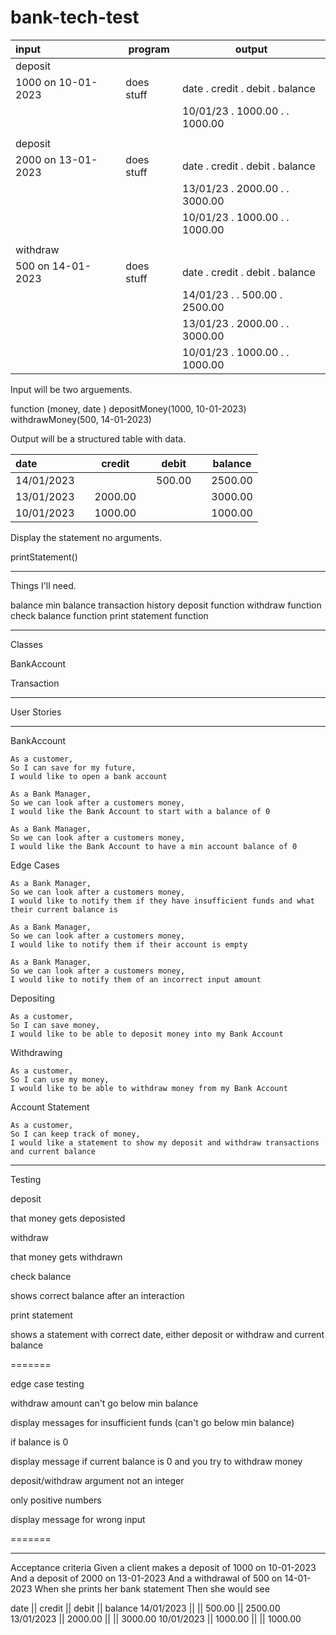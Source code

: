# bank-tech-test

| input              | program    | output                                |
| :----------------- | ---------- | ------------------------------------- |
| deposit            |            |                                       |
| 1000 on 10-01-2023 | does stuff | date     . credit  . debit  . balance |
|                    |            | 10/01/23 . 1000.00 .        . 1000.00 |
|                    |            |                                       |
| deposit            |            |                                       |
| 2000 on 13-01-2023 | does stuff | date     . credit  . debit  . balance |
|                    |            | 13/01/23 . 2000.00 .        . 3000.00 |
|                    |            | 10/01/23 . 1000.00 .        . 1000.00 |
|                    |            |                                       |
| withdraw           |            |                                       |
| 500 on 14-01-2023  | does stuff | date     . credit  . debit  . balance |
|                    |            | 14/01/23 .         . 500.00 . 2500.00 |
|                    |            | 13/01/23 . 2000.00 .        . 3000.00 |
|                    |            | 10/01/23 . 1000.00 .        . 1000.00 |


Input will be two arguements.

function    (money,  date    )
depositMoney(1000, 10-01-2023)
withdrawMoney(500, 14-01-2023)

Output will be a structured table with data.

| date       |     | credit  |     | debit  |     | balance |
| :--------- | --- | ------- | --- | ------ | --- | ------- |
| 14/01/2023 |     |         |     | 500.00 |     | 2500.00 |
| 13/01/2023 |     | 2000.00 |     |        |     | 3000.00 |
| 10/01/2023 |     | 1000.00 |     |        |     | 1000.00 |


Display the statement no arguments.

printStatement()

--------

Things I'll need.

balance
min balance
transaction history
deposit function
withdraw function
check balance function
print statement function

----------

Classes

BankAccount

Transaction

----------

User Stories 

----------

BankAccount

```
As a customer,
So I can save for my future,
I would like to open a bank account
```

```
As a Bank Manager,
So we can look after a customers money,
I would like the Bank Account to start with a balance of 0
```

```
As a Bank Manager,
So we can look after a customers money,
I would like the Bank Account to have a min account balance of 0
```

Edge Cases

```
As a Bank Manager,
So we can look after a customers money,
I would like to notify them if they have insufficient funds and what their current balance is
```

```
As a Bank Manager,
So we can look after a customers money,
I would like to notify them if their account is empty
```

```
As a Bank Manager,
So we can look after a customers money,
I would like to notify them of an incorrect input amount
```

Depositing

```
As a customer,
So I can save money,
I would like to be able to deposit money into my Bank Account
```

Withdrawing

```
As a customer,
So I can use my money,
I would like to be able to withdraw money from my Bank Account
```

Account Statement

```
As a customer,
So I can keep track of money,
I would like a statement to show my deposit and withdraw transactions and current balance
```
----------

Testing

deposit

that money gets deposisted

withdraw

that money gets withdrawn

check balance

shows correct balance after an interaction

print statement

shows a statement with correct date, either deposit or withdraw and current balance

=======

edge case testing

withdraw amount can't go below min balance

display messages for insufficient funds (can't go below min balance)

if balance is 0

display message if current balance is 0 and you try to withdraw money

deposit/withdraw argument not an integer

only positive numbers

display message for wrong input


=======

---------

Acceptance criteria
Given a client makes a deposit of 1000 on 10-01-2023
And a deposit of 2000 on 13-01-2023
And a withdrawal of 500 on 14-01-2023
When she prints her bank statement
Then she would see

date || credit || debit || balance
14/01/2023 || || 500.00 || 2500.00
13/01/2023 || 2000.00 || || 3000.00
10/01/2023 || 1000.00 || || 1000.00